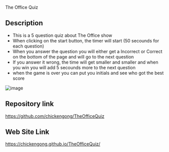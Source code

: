 
The Office Quiz


## Description

  - This is a 5 question quiz about The Office show
  - When clicking on the start button, the timer will start (50 secounds for each question)
  - When you answer the question you will either get a Incorrect or Correct on the bottom of the page and will go to the next question
  - If you answer it wrong, the time will get smaller and smaller and when you win you will add 5 secounds more to the next question 
  - when the game is over you can put you initials and see who got the best score


   
![image](https://user-images.githubusercontent.com/108504537/186550441-d62e65a1-1ce4-495e-ae61-c5df53495fa5.png)




## Repository link
https://github.com/chickengong/TheOfficeQuiz

## Web Site Link
https://chickengong.github.io/TheOfficeQuiz/





